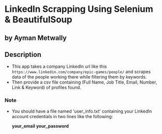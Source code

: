 # LinkedIn Scrapping Using Selenium & BeautifulSoup

## by Ayman Metwally

## Description

* This app takes a company LinkedIn url like this `https://www.linkedin.com/company/epic-games/people/` and scrapes data of the people working there while filtering them by keywords.
* Then provide a csv file containing (Full Name, Job Title, Email, Number, Link & Keyword) of profiles found.

### Note

* You should have a file named 'user_info.txt' containing your LinkedIn account credentials in two lines like the following:

   **your_email**
   **your_password**
